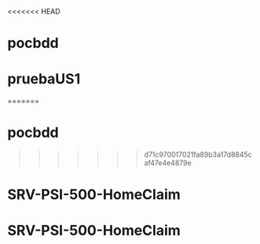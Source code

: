<<<<<<< HEAD
# pocbdd
# pruebaUS1
=======
# pocbdd
>>>>>>> d71c970017021fa89b3a17d8845caf47e4e4879e
# SRV-PSI-500-HomeClaim
# SRV-PSI-500-HomeClaim
